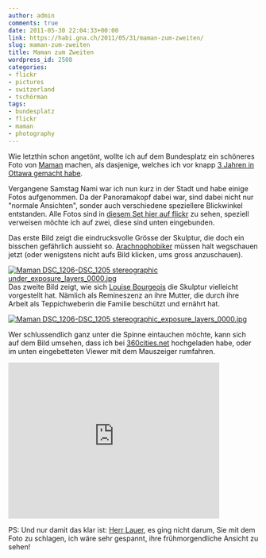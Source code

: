 ```yaml
---
author: admin
comments: true
date: 2011-05-30 22:04:33+00:00
link: https://habi.gna.ch/2011/05/31/maman-zum-zweiten/
slug: maman-zum-zweiten
title: Maman zum Zweiten
wordpress_id: 2508
categories:
- flickr
- pictures
- switzerland
- tschörman
tags:
- bundesplatz
- flickr
- maman
- photography
---
```


Wie letzthin schon angetönt, wollte ich auf dem Bundesplatz ein schöneres Foto von [Maman](http://enwp.org/Maman) machen, als dasjenige, welches ich vor knapp [3 Jahren in Ottawa gemacht habe](http://status.davidhaberthuer.ch/notice/1187).

Vergangene Samstag Nami war ich nun kurz in der Stadt und habe einige Fotos aufgenommen. Da der Panoramakopf dabei war, sind dabei nicht nur "normale Ansichten", sonder auch verschiedene speziellere Blickwinkel entstanden. Alle Fotos sind in [diesem Set hier auf flickr](http://flic.kr/s/aHsjuWq2LN) zu sehen, speziell verweisen möchte ich auf zwei, diese sind unten eingebunden.

Das erste Bild zeigt die eindrucksvolle Grösse der Skulptur, die doch ein bisschen gefährlich aussieht so. [Arachnophobiker](https://de.wikipedia.org/wiki/Arachnophobie) müssen halt wegschauen jetzt (oder wenigstens nicht aufs Bild klicken, ums gross anzuschauen).

[![Maman DSC_1206-DSC_1205 stereographic under_exposure_layers_0000.jpg](http://habi.gna.ch/wp-content/uploads/2011/05/Maman-DSC_1206-DSC_1205-stereographic-under_exposure_layers_0000-tm.jpg)](http://habi.gna.ch/wp-content/uploads/2011/05/Maman-DSC_1206-DSC_1205-stereographic-under_exposure_layers_0000.jpg)
Das zweite Bild zeigt, wie sich <a href="http://de.wikipedia.org/wiki/Louise_Bourgeois">Louise Bourgeois</a> die Skulptur vielleicht vorgestellt hat. Nämlich als Remineszenz an ihre Mutter, die durch ihre Arbeit als Teppichweberin die Familie beschützt und ernährt hat.

[![Maman DSC_1206-DSC_1205 stereographic_exposure_layers_0000.jpg](http://habi.gna.ch/wp-content/uploads/2011/05/Maman-DSC_1206-DSC_1205-stereographic_exposure_layers_0000-tm.jpg)](http://habi.gna.ch/wp-content/uploads/2011/05/Maman-DSC_1206-DSC_1205-stereographic_exposure_layers_0000.jpg)

Wer schlussendlich ganz unter die Spinne eintauchen möchte, kann sich auf dem Bild umsehen, dass ich bei [360cities.net](http://www.360cities.net/image/maman) hochgeladen habe, oder im unten eingebetteten Viewer mit dem Mauszeiger rumfahren.

<iframe src="https://www.360cities.net/contributor_embed_iframe/6dae29e980/maman" width="425" height="315" frameborder="0" bgcolor="#000000" target="_blank" allowfullscreen webkitallowfullscreen mozallowfullscreen ></iframe>

<insider>PS: Und nur damit das klar ist: [Herr Lauer](http://habi.gna.ch/2011/04/16/indien/#comment-14584), es ging nicht darum, Sie mit dem Foto zu schlagen, ich wäre sehr gespannt, ihre frühmorgendliche Ansicht zu sehen!</insider>

